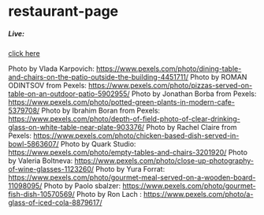 # restaurant-page



##### Live:
[click here](https://husky93.github.io/restaurant-page/)


Photo by Vlada Karpovich: https://www.pexels.com/photo/dining-table-and-chairs-on-the-patio-outside-the-building-4451711/
Photo by ROMAN ODINTSOV from Pexels: https://www.pexels.com/photo/pizzas-served-on-table-on-an-outdoor-patio-5902955/
Photo by Jonathan Borba from Pexels: https://www.pexels.com/photo/potted-green-plants-in-modern-cafe-5379708/
Photo by Ibrahim Boran from Pexels: https://www.pexels.com/photo/depth-of-field-photo-of-clear-drinking-glass-on-white-table-near-plate-903376/
Photo by Rachel Claire from Pexels: https://www.pexels.com/photo/chicken-based-dish-served-in-bowl-5863607/
Photo by Quark Studio: https://www.pexels.com/photo/empty-tables-and-chairs-3201920/
Photo by Valeria Boltneva: https://www.pexels.com/photo/close-up-photography-of-wine-glasses-1123260/
Photo by Yura Forrat: https://www.pexels.com/photo/gourmet-meal-served-on-a-wooden-board-11098095/
Photo by Paolo sbalzer: https://www.pexels.com/photo/gourmet-fish-dish-10570569/
Photo by Ron Lach : https://www.pexels.com/photo/a-glass-of-iced-cola-8879617/